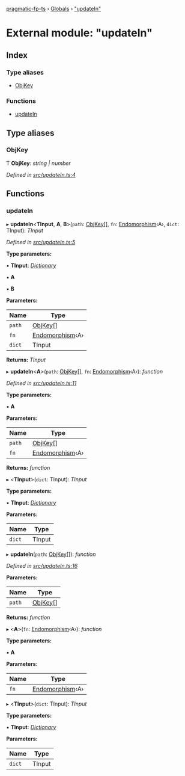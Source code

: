 [pragmatic-fp-ts](../README.md) › [Globals](../globals.md) › ["updateIn"](_updatein_.md)

# External module: "updateIn"

## Index

### Type aliases

* [ObjKey](_updatein_.md#objkey)

### Functions

* [updateIn](_updatein_.md#updatein)

## Type aliases

###  ObjKey

Ƭ **ObjKey**: *string | number*

*Defined in [src/updateIn.ts:4](https://github.com/hermann-p/pragmatic-fp-ts/blob/44257be/src/updateIn.ts#L4)*

## Functions

###  updateIn

▸ **updateIn**<**TInput**, **A**, **B**>(`path`: [ObjKey](_updatein_.md#objkey)[], `fn`: [Endomorphism](_types_.md#endomorphism)‹A›, `dict`: TInput): *TInput*

*Defined in [src/updateIn.ts:5](https://github.com/hermann-p/pragmatic-fp-ts/blob/44257be/src/updateIn.ts#L5)*

**Type parameters:**

▪ **TInput**: *[Dictionary](_types_.md#dictionary)*

▪ **A**

▪ **B**

**Parameters:**

Name | Type |
------ | ------ |
`path` | [ObjKey](_updatein_.md#objkey)[] |
`fn` | [Endomorphism](_types_.md#endomorphism)‹A› |
`dict` | TInput |

**Returns:** *TInput*

▸ **updateIn**<**A**>(`path`: [ObjKey](_updatein_.md#objkey)[], `fn`: [Endomorphism](_types_.md#endomorphism)‹A›): *function*

*Defined in [src/updateIn.ts:11](https://github.com/hermann-p/pragmatic-fp-ts/blob/44257be/src/updateIn.ts#L11)*

**Type parameters:**

▪ **A**

**Parameters:**

Name | Type |
------ | ------ |
`path` | [ObjKey](_updatein_.md#objkey)[] |
`fn` | [Endomorphism](_types_.md#endomorphism)‹A› |

**Returns:** *function*

▸ <**TInput**>(`dict`: TInput): *TInput*

**Type parameters:**

▪ **TInput**: *[Dictionary](_types_.md#dictionary)*

**Parameters:**

Name | Type |
------ | ------ |
`dict` | TInput |

▸ **updateIn**(`path`: [ObjKey](_updatein_.md#objkey)[]): *function*

*Defined in [src/updateIn.ts:16](https://github.com/hermann-p/pragmatic-fp-ts/blob/44257be/src/updateIn.ts#L16)*

**Parameters:**

Name | Type |
------ | ------ |
`path` | [ObjKey](_updatein_.md#objkey)[] |

**Returns:** *function*

▸ <**A**>(`fn`: [Endomorphism](_types_.md#endomorphism)‹A›): *function*

**Type parameters:**

▪ **A**

**Parameters:**

Name | Type |
------ | ------ |
`fn` | [Endomorphism](_types_.md#endomorphism)‹A› |

▸ <**TInput**>(`dict`: TInput): *TInput*

**Type parameters:**

▪ **TInput**: *[Dictionary](_types_.md#dictionary)*

**Parameters:**

Name | Type |
------ | ------ |
`dict` | TInput |
